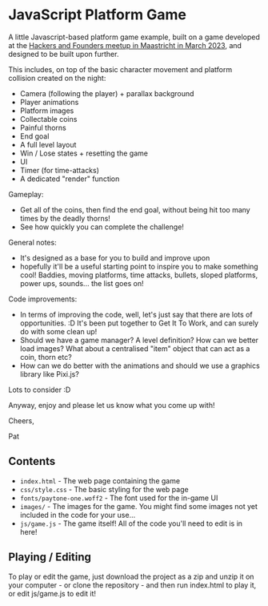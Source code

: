# JavaScript Platform Game
A little Javascript-based platform game example, built on a game developed at the [Hackers and Founders meetup in Maastricht in March 2023](https://www.meetup.com/euregiotechmeetup/events/291512515/), and designed to be built upon further.

This includes, on top of the basic character movement and platform collision created on the night:

- Camera (following the player) + parallax background
- Player animations
- Platform images
- Collectable coins
- Painful thorns
- End goal
- A full level layout
- Win / Lose states + resetting the game
- UI
- Timer (for time-attacks)
- A dedicated "render" function

Gameplay:
- Get all of the coins, then find the end goal, without being hit too many times by the deadly thorns!
- See how quickly you can complete the challenge!

General notes:
- It's designed as a base for you to build and improve upon 
- hopefully it'll be a useful starting point to inspire you to make something cool! Baddies, moving platforms, time attacks, bullets, sloped platforms, power ups, sounds... the list goes on!

Code improvements:
- In terms of improving the code, well, let's just say that there are lots of opportunities. :D It's been put together to Get It To Work, and can surely do with some clean up!
- Should we have a game manager? A level definition? How can we better load images? What about a centralised "item" object that can act as a coin, thorn etc?
- How can we do better with the animations and should we use a graphics library like Pixi.js?

Lots to consider :D

Anyway, enjoy and please let us know what you come up with!

Cheers,

Pat

## Contents
* `index.html` - The web page containing the game
* `css/style.css` - The basic styling for the web page
* `fonts/paytone-one.woff2` - The font used for the in-game UI
* `images/` - The images for the game. You might find some images not yet included in the code for your use...
* `js/game.js` - The game itself! All of the code you'll need to edit is in here!

## Playing / Editing
To play or edit the game, just download the project as a zip and unzip it on your computer - or clone the repository - and then run index.html to play it, or edit js/game.js to edit it!